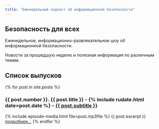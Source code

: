 ```yaml
---
title: "Еженедельный подкаст об информационной безопасности"
---
```


## Безопасность для всех

Еженедельное, информационно-развлекательное шоу об информационной безопасности.

Новости за прошедшую неделю и полезная информация по различным темам.

## Список выпусков

{% for post in site.posts %}
<h3>{{ post.number }}. {{ post.title }} - {% include rudate.html date=post.date %} - <a href="{{ post.url }}">{{ post.subtitle }}</a></h3>
{% include episode-media.html file=post.mp3file %}
{{ post.excerpt }}
<a href="{{ post.url }}" >подробнее...</a>
{% endfor %}
